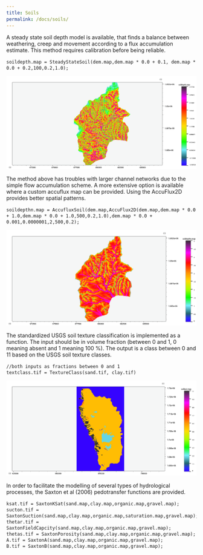 ```yaml
---
title: Soils
permalink: /docs/soils/
---
```


A steady state soil depth model is available, that finds a balance between weathering, creep and movement according to a flux accumulation estimate.
This method requires calibration before being reliable.
```
soildepth.map = SteadyStateSoil(dem.map,dem.map * 0.0 + 0.1, dem.map * 0.0 + 0.2,100,0.2,1.0);
```

![Warping](/assets/img/soils_calc1.png)

The method above has troubles with larger channel networks due to the simple flow accumulation scheme.
A more extensive option is available where a custom accuflux map can be provided. Using the AccuFlux2D provides better spatial patterns.

```
soildepthn.map = AccufluxSoil(dem.map,AccuFlux2D(dem.map,dem.map * 0.0 + 1.0,dem.map * 0.0 + 1.0,500,0.2,1.0),dem.map * 0.0 + 0.001,0.0000001,2,500,0.2);
```

![Warping](/assets/img/soils_calc2.png)

The standardized USGS soil texture classification is implemented as a function.
The input should be in volume fraction (between 0 and 1, 0 meaning absent and 1 meaning 100 %).
The output is a class between 0 and 11 based on the USGS soil texture classes.


```
//both inputs as fractions between 0 and 1
textclass.tif = TextureClass(sand.tif, clay.tif)
```

![Warping](/assets/img/soils_calc3.png)


In order to facilitate the modelling of several types of hydrological processes,
the Saxton et al (2006) pedotransfer functions are provided.

```
ksat.tif = SaxtonKSat(sand.map,clay.map,organic.map,gravel.map);
sucton.tif = SaxtonSuction(sand.map,clay.map,organic.map,saturation.map,gravel.map);
thetar.tif = SaxtonFieldCapcity(sand.map,clay.map,organic.map,gravel.map);
thetas.tif = SaxtonPorosity(sand.map,clay.map,organic.map,gravel.map);
A.tif = SaxtonA(sand.map,clay.map,organic.map,gravel.map);
B.tif = SaxtonB(sand.map,clay.map,organic.map,gravel.map);
```
